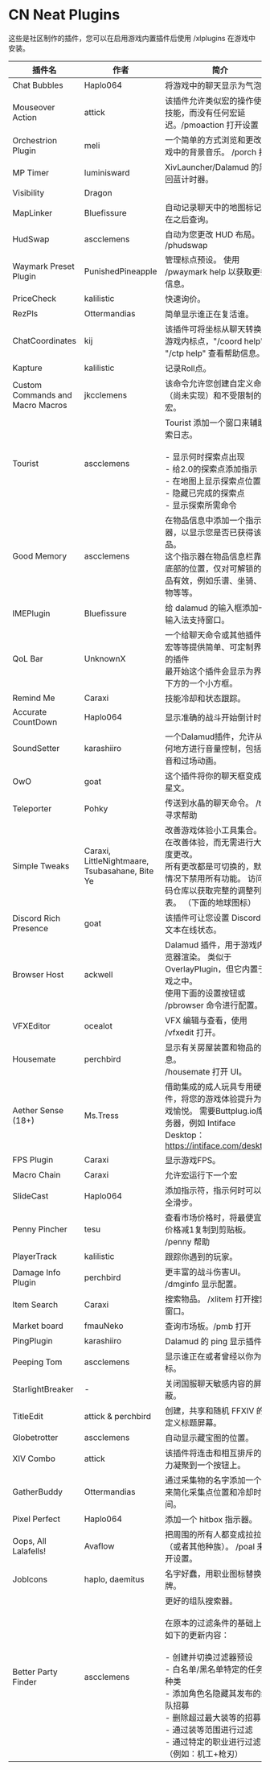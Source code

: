 # CN Neat Plugins

这些是社区制作的插件，您可以在启用游戏内置插件后使用 /xlplugins 在游戏中安装。


| 插件名 | 作者 | 简介 |
|---------------|---------------|-----------------|
| Chat Bubbles | Haplo064 | 将游戏中的聊天显示为气泡。 |
| Mouseover Action | attick | 该插件允许类似宏的操作使用技能，而没有任何宏延迟。/pmoaction 打开设置 |
| Orchestrion Plugin | meli | 一个简单的方式浏览和更改游戏中的背景音乐。 /porch 打开 |
| MP Timer | luminisward | XivLauncher/Dalamud 的黑魔回蓝计时器。 |
| Visibility | Dragon |  |
| MapLinker | Bluefissure | 自动记录聊天中的地图标记并在之后查询。 |
| HudSwap | ascclemens | 自动为您更改 HUD 布局。 /phudswap |
| Waymark Preset Plugin | PunishedPineapple | 管理标点预设。 使用 /pwaymark help 以获取更多信息。 |
| PriceCheck | kalilistic | 快速询价。 |
| RezPls | Ottermandias | 简单显示谁正在复活谁。 |
| ChatCoordinates | kij | 该插件可将坐标从聊天转换为游戏内标点，"/coord help" 或 "/ctp help" 查看帮助信息。 |
| Kapture | kalilistic | 记录Roll点。 |
| Custom Commands and Macro Macros | jkcclemens | 该命令允许您创建自定义命令（尚未实现）和不受限制的宏。 |
| Tourist | ascclemens | Tourist 添加一个窗口来辅助探索日志。<br><br>- 显示何时探索点出现<br>- 给2.0的探索点添加指示<br>- 在地图上显示探索点位置<br>- 隐藏已完成的探索点<br>- 显示探索所需命令 |
| Good Memory | ascclemens | 在物品信息中添加一个指示器，以显示您是否已获得该物品。<br>这个指示器在物品信息栏靠近底部的位置，仅对可解锁的物品有效，例如乐谱、坐骑、宠物等等。 |
| IMEPlugin | Bluefissure | 给 dalamud 的输入框添加一个输入法支持窗口。 |
| QoL Bar | UnknownX | 一个给聊天命令或其他插件、宏等等提供简单、可定制界面的插件<br>最开始这个插件会显示为界面下方的一个小方框。 |
| Remind Me | Caraxi | 技能冷却和状态跟踪。 |
| Accurate CountDown | Haplo064 | 显示准确的战斗开始倒计时。 |
| SoundSetter | karashiiro | 一个Dalamud插件，允许从任何地方进行音量控制，包括调音和过场动画。 |
| OwO | goat | 这个插件将你的聊天框变成火星文。 |
| Teleporter | Pohky | 传送到水晶的聊天命令。 /tp 寻求帮助 |
| Simple Tweaks | Caraxi, LittleNightmaare, Tsubasahane, Bite Ye | 改善游戏体验小工具集合。 旨在改善体验，而无需进行大幅度更改。<br>所有更改都是可切换的，默认情况下禁用所有功能。 访问代码仓库以获取完整的调整列表。 （下面的地球图标） |
| Discord Rich Presence | goat | 该插件可让您设置 Discord 富文本在线状态。 |
| Browser Host | ackwell | Dalamud 插件，用于游戏内浏览器渲染。 类似于 OverlayPlugin，但它内置于游戏之中。<br>使用下面的设置按钮或 /pbrowser 命令进行配置。 |
| VFXEditor | ocealot | VFX 编辑与查看，使用 /vfxedit 打开。 |
| Housemate | perchbird | 显示有关房屋装置和物品的信息。<br>/housemate 打开 UI。 |
| Aether Sense (18+) | Ms.Tress | 借助集成的成人玩具专用硬件，将您的游戏体验提升为游戏愉悦。 需要Buttplug.io库服务器，例如 Intiface Desktop：https://intiface.com/desktop/ |
| FPS Plugin | Caraxi | 显示游戏FPS。 |
| Macro Chain | Caraxi | 允许宏运行下一个宏 |
| SlideCast | Haplo064 | 添加指示符，指示何时可以安全滑步。 |
| Penny Pincher | tesu | 查看市场价格时，将最便宜的价格减1复制到剪贴板。 /penny 帮助 |
| PlayerTrack | kalilistic | 跟踪你遇到的玩家。 |
| Damage Info Plugin | perchbird | 更丰富的战斗伤害UI。 /dmginfo 显示配置。 |
| Item Search | Caraxi | 搜索物品。 /xlitem 打开搜索窗口。 |
| Market board | fmauNeko | 查询市场板。/pmb 打开 |
| PingPlugin | karashiiro | Dalamud 的 ping 显示插件。 |
| Peeping Tom | ascclemens | 显示谁正在或者曾经以你为目标。 |
| StarlightBreaker | - | 关闭国服聊天敏感内容的屏蔽。 |
| TitleEdit | attick & perchbird | 创建，共享和随机 FFXIV 的自定义标题屏幕。 |
| Globetrotter | ascclemens | 自动显示藏宝图的位置。 |
| XIV Combo | attick | 该插件将连击和相互排斥的能力凝聚到一个按钮上。 |
| GatherBuddy | Ottermandias | 通过采集物的名字添加一个 UI 来简化采集点位置和冷却时间。 |
| Pixel Perfect | Haplo064 | 添加一个 hitbox 指示器。 |
| Oops, All Lalafells! | Avaflow | 把周围的所有人都变成拉拉肥（或者其他种族）。 /poal 来打开设置。 |
| JobIcons | haplo, daemitus | 名字好蠢，用职业图标替换名牌。 |
| Better Party Finder | ascclemens | 更好的组队搜索器。<br><br>在原本的过滤条件的基础上有如下的更新内容：<br><br>- 创建并切换过滤器预设<br>- 白名单/黑名单特定的任务和种类<br>- 添加角色名隐藏其发布的组队招募<br>- 删除超过最大装等的招募<br>- 通过装等范围进行过滤<br>- 通过特定的职业进行过滤（例如：机工+枪刃） |